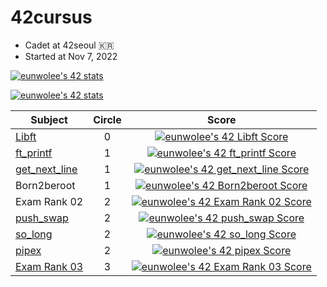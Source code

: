 # 42cursus
- Cadet at 42seoul 🇰🇷
- Started at Nov 7, 2022

[![eunwolee's 42 stats](https://badge42.vercel.app/api/v2/clb1l2gnk00160fmlwuxxmvs4/stats?cursusId=9&coalitionId=piscine)](https://github.com/JaeSeoKim/badge42)

[![eunwolee's 42 stats](https://badge42.vercel.app/api/v2/clb1l2gnk00160fmlwuxxmvs4/stats?cursusId=21&coalitionId=85)](https://github.com/JaeSeoKim/badge42)


|Subject|Circle|Score|
|-------|:----:|:---:|
|[Libft](https://github.com/EUNWOOLEEE/42cursus/tree/main/Libft)|0|[![eunwolee's 42 Libft Score](https://badge42.vercel.app/api/v2/clb1l2gnk00160fmlwuxxmvs4/project/2867997)](https://github.com/JaeSeoKim/badge42)|
|[ft_printf](https://github.com/EUNWOOLEEE/42cursus/tree/main/ft_printf)|1|[![eunwolee's 42 ft_printf Score](https://badge42.vercel.app/api/v2/clb1l2gnk00160fmlwuxxmvs4/project/2904542)](https://github.com/JaeSeoKim/badge42)|
|[get_next_line](https://github.com/EUNWOOLEEE/42cursus/tree/main/ft_printf)|1|[![eunwolee's 42 get_next_line Score](https://badge42.vercel.app/api/v2/clb1l2gnk00160fmlwuxxmvs4/project/2917237)](https://github.com/JaeSeoKim/badge42)
|Born2beroot|1|[![eunwolee's 42 Born2beroot Score](https://badge42.vercel.app/api/v2/clb1l2gnk00160fmlwuxxmvs4/project/2951454)](https://github.com/JaeSeoKim/badge42)
|Exam Rank 02|2|[![eunwolee's 42 Exam Rank 02 Score](https://badge42.vercel.app/api/v2/clb1l2gnk00160fmlwuxxmvs4/project/2990187)](https://github.com/JaeSeoKim/badge42)
|[push_swap](https://github.com/EUNWOOLEEE/42cursus/tree/main/push_swap)|2|[![eunwolee's 42 push_swap Score](https://badge42.vercel.app/api/v2/clb1l2gnk00160fmlwuxxmvs4/project/2990494)](https://github.com/JaeSeoKim/badge42)
|[so_long](https://github.com/EUNWOOLEEE/42cursus/tree/main/so_long)|2|[![eunwolee's 42 so_long Score](https://badge42.vercel.app/api/v2/clb1l2gnk00160fmlwuxxmvs4/project/3032349)](https://github.com/JaeSeoKim/badge42)
|[pipex](https://github.com/EUNWOOLEEE/42cursus/tree/main/pipex)|2|[![eunwolee's 42 pipex Score](https://badge42.vercel.app/api/v2/clb1l2gnk00160fmlwuxxmvs4/project/3058772)](https://github.com/JaeSeoKim/badge42)
|[Exam Rank 03](https://github.com/EUNWOOLEEE/42cursus/tree/main/exam/exam03)|3|[![eunwolee's 42 Exam Rank 03 Score](https://badge42.vercel.app/api/v2/clb1l2gnk00160fmlwuxxmvs4/project/3087536)](https://github.com/JaeSeoKim/badge42)
